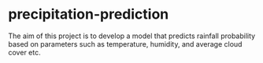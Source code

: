 # precipitation-prediction
The aim of this project is to develop a model that predicts rainfall probability based on parameters such as temperature, humidity, and average cloud cover etc.
